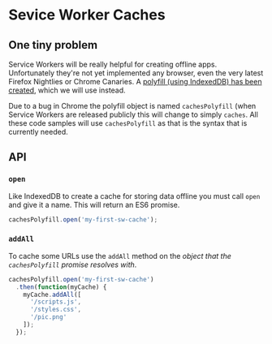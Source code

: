 # Sevice Worker Caches

## One tiny problem

Service Workers will be really helpful for creating offline apps.  Unfortunately they're not yet implemented any browser, even the very latest Firefox Nightlies or Chrome Canaries.  A [polyfill (using IndexedDB) has been created](https://github.com/jeffposnick/service-worker-cache), which we will use instead.

Due to a bug in Chrome the polyfill object is named `cachesPolyfill` (when Service Workers are released publicly this will change to simply `caches`.  All these code samples will use `cachesPolyfill` as that is the syntax that is currently needed.

## API

### `open`

Like IndexedDB to create a cache for storing data offline you must call `open` and give it a name.  This will return an ES6 promise.

```js
cachesPolyfill.open('my-first-sw-cache');
```

### `addAll`

To cache some URLs use the `addAll` method on the *object that the `cachesPolyfill` promise resolves with*.

```js
cachesPolyfill.open('my-first-sw-cache')
  .then(function(myCache) {
    myCache.addAll([
      '/scripts.js',
      '/styles.css',
      '/pic.png'
    ]);
  });
```
